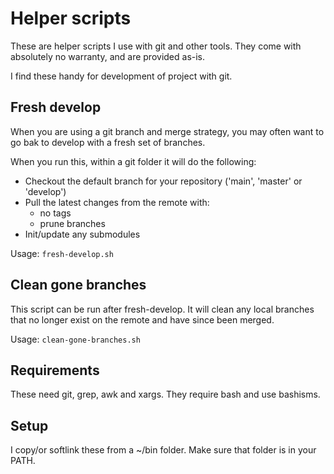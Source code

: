 # Helper scripts

These are helper scripts I use with git and other tools.
They come with absolutely no warranty, and are provided as-is.

I find these handy for development of project with git.

## Fresh develop

When you are using a git branch and merge strategy, you may often want to go bak to develop with a fresh set of branches.

When you run this, within a git folder it will do the following:

- Checkout the default branch for your repository ('main', 'master' or 'develop')
- Pull the latest changes from the remote with:
  - no tags
  - prune branches
- Init/update any submodules

Usage: `fresh-develop.sh`

## Clean gone branches

This script can be run after fresh-develop. It will clean any local branches that no longer exist on the remote and have since been merged.

Usage: `clean-gone-branches.sh`

## Requirements

These need git, grep, awk and xargs. They require bash and use bashisms.

## Setup

I copy/or softlink these from a ~/bin folder.
Make sure that folder is in your PATH.
